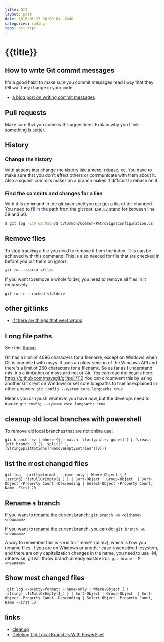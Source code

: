 ```yaml
---
title: GIT
layout: post
date: 2018-05-23 08:00:01 -0600
categories: coding
tags: git tips
---
```


# {{title}}


## How to write Git commit messages

It's a good habit to make sure you commit messages read i way that they tell wat they change in your code.

- [a blog post on writing commit messages](https://chris.beams.io/posts/git-commit/)

## Pull requests

Make sure that you come with suggestions.
Explain why you think something is better.

## History

### Change the history

With actions that change the history like amend, rebase, ec. You have to make sure that you don't effect others or communicate with them about it.
Also a squash commits makes on a branch makes if difficult to rebase on it.

### Find the commits and changes for a line

With this command in the git bash shell you get get a list of the changed. You need to fill in the path from the git root.
`L59,62` stand for between line 59 and 60.

```bash
$ git log -L59,62:Main/Src/Common/Common/PetroSignsConfiguration.cs
```

## Remove files 

To stop tracking a file you need to remove it from the index. This can be achieved with this command.
This is also needed for file that are checked in before you put them on ignore. 

`git rm --cached <file>`

If you want to remove a whole folder, you need to remove all files in it recursively.

`git rm -r --cached <folder>`

## other git links

- [if there are things that went wrong](http://ohshitgit.com/)

## Long file paths

See this [thread](https://stackoverflow.com/questions/22575662/filename-too-long-in-git-for-windows)

Git has a limit of 4096 characters for a filename, except on Windows when Git is compiled with msys. It uses an older version of the Windows API and there's a limit of 260 characters for a filename.
So as far as I understand this, it's a limitation of msys and not of Git. You can read the details here: https://github.com/msysgit/git/pull/110
You can circumvent this by using another Git client on Windows or set core.longpaths to true as explained in other answers.
`git config --system core.longpaths true`

Means you can push whatever you have now, but the develops need to invoke `git config --system core.longpaths true`

## cleanup old local branches with powershell

To remove old local branches that are not online use:

```git branch -vv | where {$_ -match '\[origin/.*: gone\]'} | foreach {git branch -D ($_.split(" ", [StringSplitOptions]'RemoveEmptyEntries')[0])}```

## list the most changed files

`git log --pretty=format: --name-only | Where-Object { ![string]::IsNullOrEmpty($_) } | Sort-Object | Group-Object  | Sort-Object -Property Count -Descending | Select-Object -Property Count, Name -First 20`

## Rename a branch

If you want to rename the current branch:
`git branch -m <oldname> <newname>`

If you want to rename the current branch, you can do:
`git branch -m <newname>`

A way to remember this is -m is for "move" (or mv), which is how you rename files.
If you are on Windows or another case-insensitive filesystem, and there are only capitalization changes in the name, you need to use -M, otherwise, git will throw branch already exists error:
`git branch -M <newname>`

## Show most changed files 

` git log --pretty=format: --name-only | Where-Object { ![string]::IsNullOrEmpty($_) } | Sort-Object | Group-Object  | Sort-Object -Property Count -Descending | Select-Object -Property Count, Name -First 10` 

## links

- [cleanup](https://railsware.com/blog/git-housekeeping-tutorial-clean-up-outdated-branches-in-local-and-remote-repositories/)
- [Deleting Old Local Branches With PowerShell](https://dalehirt.wordpress.com/2017/11/20/git-tip-deleting-old-local-branches-with-powershell/)
